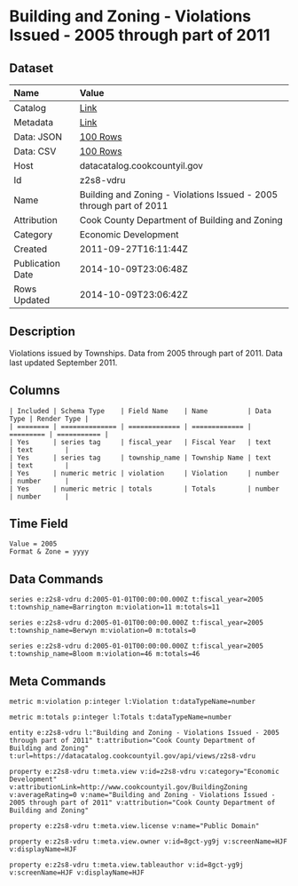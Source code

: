 # Building and Zoning - Violations Issued - 2005 through part of 2011

## Dataset

| Name | Value |
| :--- | :---- |
| Catalog | [Link](https://catalog.data.gov/dataset/building-and-zoning-violations-issued-2005-through-part-of-2011-da8d1) |
| Metadata | [Link](https://datacatalog.cookcountyil.gov/api/views/z2s8-vdru) |
| Data: JSON | [100 Rows](https://datacatalog.cookcountyil.gov/api/views/z2s8-vdru/rows.json?max_rows=100) |
| Data: CSV | [100 Rows](https://datacatalog.cookcountyil.gov/api/views/z2s8-vdru/rows.csv?max_rows=100) |
| Host | datacatalog.cookcountyil.gov |
| Id | z2s8-vdru |
| Name | Building and Zoning - Violations Issued - 2005 through part of 2011 |
| Attribution | Cook County Department of Building and Zoning |
| Category | Economic Development |
| Created | 2011-09-27T16:11:44Z |
| Publication Date | 2014-10-09T23:06:48Z |
| Rows Updated | 2014-10-09T23:06:42Z |

## Description

Violations issued by Townships. Data from 2005 through part of 2011. Data last updated September 2011.

## Columns

```ls
| Included | Schema Type    | Field Name    | Name          | Data Type | Render Type |
| ======== | ============== | ============= | ============= | ========= | =========== |
| Yes      | series tag     | fiscal_year   | Fiscal Year   | text      | text        |
| Yes      | series tag     | township_name | Township Name | text      | text        |
| Yes      | numeric metric | violation     | Violation     | number    | number      |
| Yes      | numeric metric | totals        | Totals        | number    | number      |
```

## Time Field

```ls
Value = 2005
Format & Zone = yyyy
```

## Data Commands

```ls
series e:z2s8-vdru d:2005-01-01T00:00:00.000Z t:fiscal_year=2005 t:township_name=Barrington m:violation=11 m:totals=11

series e:z2s8-vdru d:2005-01-01T00:00:00.000Z t:fiscal_year=2005 t:township_name=Berwyn m:violation=0 m:totals=0

series e:z2s8-vdru d:2005-01-01T00:00:00.000Z t:fiscal_year=2005 t:township_name=Bloom m:violation=46 m:totals=46
```

## Meta Commands

```ls
metric m:violation p:integer l:Violation t:dataTypeName=number

metric m:totals p:integer l:Totals t:dataTypeName=number

entity e:z2s8-vdru l:"Building and Zoning - Violations Issued - 2005 through part of 2011" t:attribution="Cook County Department of Building and Zoning" t:url=https://datacatalog.cookcountyil.gov/api/views/z2s8-vdru

property e:z2s8-vdru t:meta.view v:id=z2s8-vdru v:category="Economic Development" v:attributionLink=http://www.cookcountyil.gov/BuildingZoning v:averageRating=0 v:name="Building and Zoning - Violations Issued - 2005 through part of 2011" v:attribution="Cook County Department of Building and Zoning"

property e:z2s8-vdru t:meta.view.license v:name="Public Domain"

property e:z2s8-vdru t:meta.view.owner v:id=8gct-yg9j v:screenName=HJF v:displayName=HJF

property e:z2s8-vdru t:meta.view.tableauthor v:id=8gct-yg9j v:screenName=HJF v:displayName=HJF
```
